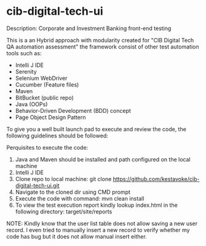 # cib-digital-tech-ui

Description: Corporate and Investment Banking front-end testing

This is a an Hybrid approach with modularity created for "CIB Digital Tech QA automation assessment" the framework consist of other test automation tools such as:
- Intelli J IDE
- Serenity
- Selenium WebDriver
- Cucumber (Feature files)
- Maven
- BitBucket (public repo)
- Java (OOPs)
- Behavior-Driven Development (BDD) concept
- Page Object Design Pattern

To give you a well built launch pad to execute and review the code, the following guidelines should be followed:

Perquisites to execute the code:
1. Java  and Maven should be installed and path configured on the local machine
2. Intelli J IDE
3. Clone repo to local machine: git clone https://github.com/kestavoke/cib-digital-tech-ui.git
4. Navigate to the cloned dir using CMD prompt
5. Execute the code with command: mvn clean install
6. To view the test execution report kindly lookup index.html in the following directory: target/site/reports


NOTE: Kindly know that the user list table does not allow saving a new user record. I even tried to manually insert a new record to verify whether my code has bug but it does not allow manual insert either.

